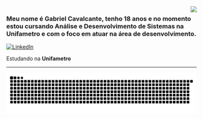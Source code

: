 <img align='right' src="https://github-readme-stats.vercel.app/api?username=gabrielovski&show_icons=true&theme=tokyonight&cache_seconds=2300">

### Meu nome é Gabriel Cavalcante, tenho 18 anos e no momento estou cursando Análise e Desenvolvimento de Sistemas na Unifametro e com o foco em atuar na área de desenvolvimento.

<a href="https://www.linkedin.com/in/gabrielcavalcante30/" title="LinkedIn">
  <img src="https://img.shields.io/badge/-Linkedin-0e76a8?style=for-the-badge&logo=Linkedin&logoColor=white&link=https://www.linkedin.com/in/gabrielcavalcante30/" alt="LinkedIn"/></a>

<p> Estudando na <b>Unifametro</b>

<hr>

<picture>
  <source media="(prefers-color-scheme: dark)" srcset="https://raw.githubusercontent.com/gabrielovski/gabrielovski/output/github-contribution-grid-snake-dark.svg">
  <source media="(prefers-color-scheme: light)" srcset="https://raw.githubusercontent.com/gabrielovski/gabrielovski/output/github-contribution-grid-snake.svg">
  <img alt="github contribution grid snake animation" src="https://raw.githubusercontent.com/gabrielovski/gabrielovski/output/github-contribution-grid-snake.svg">
</picture>
